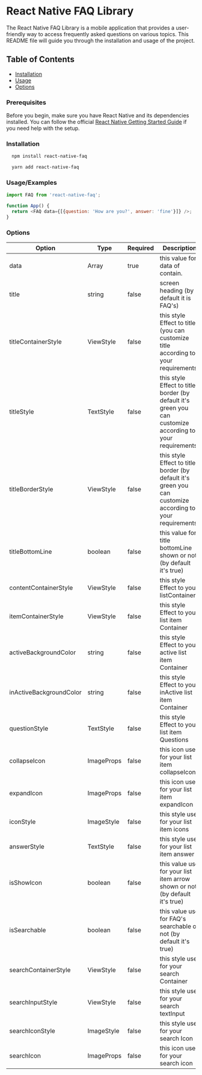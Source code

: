 # React Native FAQ Library

The React Native FAQ Library is a mobile application that provides a user-friendly way to access frequently asked questions on various topics. This README file will guide you through the installation and usage of the project.

## Table of Contents

- [Installation](#installation)
- [Usage](#Usage/Examples)
- [Options](#Options)

### Prerequisites

Before you begin, make sure you have React Native and its dependencies installed. You can follow the official [React Native Getting Started Guide](https://reactnative.dev/docs/environment-setup) if you need help with the setup.

### Installation

```bash
  npm install react-native-faq
```

```bash
  yarn add react-native-faq
```

### Usage/Examples

```javascript
import FAQ from 'react-native-faq';

function App() {
  return <FAQ data={[{question: 'How are you?', answer: 'fine'}]} />;
}
```

### Options

| Option                  | Type       | Required | Description                                                                                                |
| ----------------------- | ---------- | -------- | ---------------------------------------------------------------------------------------------------------- |
| data                    | Array      | true     | this value for data of contain.                                                                            |
| title                   | string     | false    | screen heading (by default it is FAQ's)                                                                    |
| titleContainerStyle     | ViewStyle  | false    | this style Effect to title (you can customize title according to your requirements)                        |
| titleStyle              | TextStyle  | false    | this style Effect to title border (by default it's green you can customize according to your requirements) |
| titleBorderStyle        | ViewStyle  | false    | this style Effect to title border (by default it's green you can customize according to your requirements) |
| titleBottomLine         | boolean    | false    | this value for title bottomLine shown or not (by default it's true)                                        |
| contentContainerStyle   | ViewStyle  | false    | this style Effect to your listContainer                                                                    |
| itemContainerStyle      | ViewStyle  | false    | this style Effect to your list item Container                                                              |
| activeBackgroundColor   | string     | false    | this style Effect to your active list item Container                                                       |
| inActiveBackgroundColor | string     | false    | this style Effect to your inActive list item Container                                                     |
| questionStyle           | TextStyle  | false    | this style Effect to your list item Questions                                                              |
| collapseIcon            | ImageProps | false    | this icon use for your list item collapseIcon                                                              |
| expandIcon              | ImageProps | false    | this icon use for your list item expandIcon                                                                |
| iconStyle               | ImageStyle | false    | this style use for your list item icons                                                                    |
| answerStyle             | TextStyle  | false    | this style use for your list item answer                                                                   |
| isShowIcon              | boolean    | false    | this value use for your list item arrow shown or not (by default it's true)                                |
| isSearchable            | boolean    | false    | this value use for FAQ's searchable or not (by default it's true)                                          |
| searchContainerStyle    | ViewStyle  | false    | this style use for your search Container                                                                   |
| searchInputStyle        | ViewStyle  | false    | this style use for your search textInput                                                                   |
| searchIconStyle         | ImageStyle | false    | this style use for your search Icon                                                                        |
| searchIcon              | ImageProps | false    | this icon use for your search icon                                                                         |
